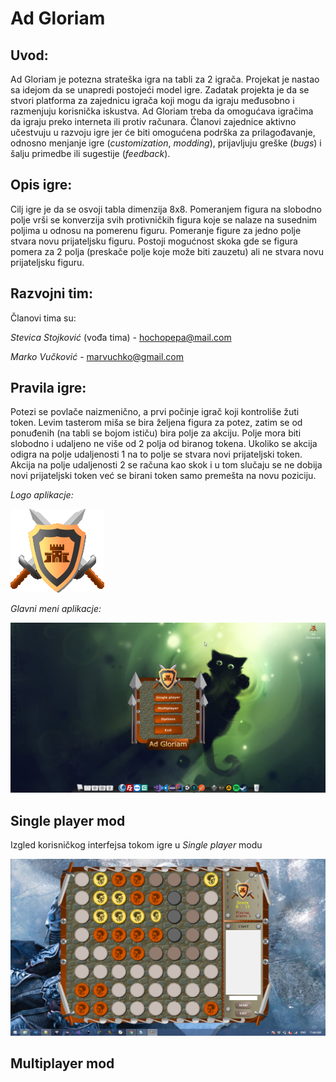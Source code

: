 # __Ad Gloriam__


## __Uvod:__

Ad Gloriam je potezna strateška igra na tabli za 2 igrača. Projekat je nastao sa idejom da se unapredi postojeći model igre. Zadatak projekta je da se stvori platforma za zajednicu igrača koji mogu da igraju međusobno i razmenjuju korisnička iskustva. Ad Gloriam treba da omogućava igračima da igraju preko interneta ili protiv računara. Članovi zajednice aktivno učestvuju u razvoju igre jer će biti omogućena podrška za prilagođavanje, odnosno menjanje igre (_customization_, _modding_), prijavljuju greške (_bugs_) i šalju primedbe ili sugestije (_feedback_). 

## __Opis igre__:

Cilj igre je da se osvoji tabla dimenzija 8x8. Pomeranjem figura na slobodno polje vrši se konverzija svih protivničkih figura koje se nalaze na susednim poljima u odnosu na pomerenu figuru. Pomeranje figure za jedno polje stvara novu prijateljsku figuru. Postoji mogućnost skoka gde se figura pomera za 2 polja (preskače polje koje može biti zauzetu) ali ne stvara novu prijateljsku figuru.

## __Razvojni tim:__

Članovi tima su:

*Stevica Stojković* (vođa tima) - [hochopepa@mail.com](hochopepa@mail.com)

*Marko Vučković* - [marvuchko@gmail.com](marvuchko@gmail.com)

## __Pravila igre:__

Potezi se povlače naizmenično, a prvi počinje igrač koji kontroliše žuti token. Levim tasterom miša se bira željena figura za potez, zatim se od ponuđenih (na tabli se bojom ističu) bira polje za akciju. Polje mora biti slobodno i udaljeno ne više od 2 polja od biranog tokena. Ukoliko se akcija odigra na polje udaljenosti 1 na to polje se stvara novi prijateljski token. Akcija na polje udaljenosti 2 se računa kao skok i u tom slučaju se ne dobija novi prijateljski token već se birani token samo premešta na novu poziciju.

_Logo aplikacje:_

![__Logo__](/gallery/Logo1.png)

_Glavni meni aplikacje:_

![__pokretanje__](/gallery/pokretanje.png)

## __Single player mod__

Izgled korisničkog interfejsa tokom igre u _Single player_ modu

![__sp__](/gallery/singleplayer1.png)

## __Multiplayer mod__